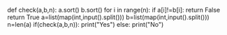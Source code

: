 def check(a,b,n):
  a.sort()
  b.sort()
  for i in range(n):
    if a[i]!=b[i]:
      return False
  return True 
a=list(map(int,input().split())) 
b=list(map(int,input().split()))
n=len(a) 
if(check(a,b,n)):
  print("Yes")
else:
  print("No") 
